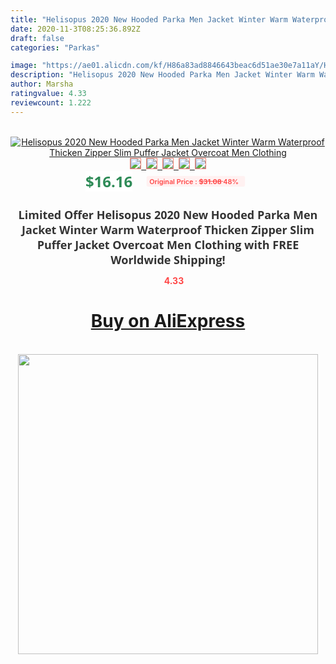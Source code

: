```yaml
---
title: "Helisopus 2020 New Hooded Parka Men Jacket Winter Warm Waterproof Thicken Zipper Slim Puffer Jacket Overcoat Men Clothing"
date: 2020-11-3T08:25:36.892Z
draft: false
categories: "Parkas"

image: "https://ae01.alicdn.com/kf/H86a83ad8846643beac6d51ae30e7a11aY/Helisopus-2020-New-Hooded-Parka-Men-Jacket-Winter-Warm-Waterproof-Thicken-Zipper-Slim-Puffer-Jacket-Overcoat.jpg"
description: "Helisopus 2020 New Hooded Parka Men Jacket Winter Warm Waterproof Thicken Zipper Slim Puffer Jacket Overcoat Men Clothing"
author: Marsha
ratingvalue: 4.33
reviewcount: 1.222
---
```

<br>
<div style="text-align: center;">
<a href="https://s.click.aliexpress.com/e/_AU7sxb" target="_blank" rel="nofollow noopener noreferrer"><img alt="Helisopus 2020 New Hooded Parka Men Jacket Winter Warm Waterproof Thicken Zipper Slim Puffer Jacket Overcoat Men Clothing" class="magnifier-image" src="https://ae01.alicdn.com/kf/H86a83ad8846643beac6d51ae30e7a11aY/Helisopus-2020-New-Hooded-Parka-Men-Jacket-Winter-Warm-Waterproof-Thicken-Zipper-Slim-Puffer-Jacket-Overcoat.jpg_640x640.jpg">
<br>
<img style="border:1px solid salmon" src="https://ae01.alicdn.com/kf/H86a83ad8846643beac6d51ae30e7a11aY/Helisopus-2020-New-Hooded-Parka-Men-Jacket-Winter-Warm-Waterproof-Thicken-Zipper-Slim-Puffer-Jacket-Overcoat.jpg_120x120.jpg">&nbsp;&nbsp;<img style="border:1px solid salmon" src="https://ae01.alicdn.com/kf/Hfbdc2154248e4d85a11ed3bf7e85a9e91/Helisopus-2020-New-Hooded-Parka-Men-Jacket-Winter-Warm-Waterproof-Thicken-Zipper-Slim-Puffer-Jacket-Overcoat.jpg_120x120.jpg">&nbsp;&nbsp;<img style="border:1px solid salmon" src="https://ae01.alicdn.com/kf/H1466f1f84bcc40b5a5fa84262bf8d9a4R/Helisopus-2020-New-Hooded-Parka-Men-Jacket-Winter-Warm-Waterproof-Thicken-Zipper-Slim-Puffer-Jacket-Overcoat.jpg_120x120.jpg">&nbsp;&nbsp;<img style="border:1px solid salmon" src="https://ae01.alicdn.com/kf/Hd0edad1ebd584abc945940651afc766cy/Helisopus-2020-New-Hooded-Parka-Men-Jacket-Winter-Warm-Waterproof-Thicken-Zipper-Slim-Puffer-Jacket-Overcoat.jpg_120x120.jpg">&nbsp;&nbsp;<img style="border:1px solid salmon" src="https://ae01.alicdn.com/kf/Ha2ddd0d7901a4dac85c666368a0ed03em/Helisopus-2020-New-Hooded-Parka-Men-Jacket-Winter-Warm-Waterproof-Thicken-Zipper-Slim-Puffer-Jacket-Overcoat.jpg_120x120.jpg"></a></div><br0>
<div style="text-align: center;"><span style="background-color: white; border: 0px; box-sizing: border-box; color: seagreen; display: inline-block; font-family: &quot;open sans&quot; , &quot;arial&quot; , &quot;helvetica&quot; , sans-serif , &quot;heiti&quot;; font-size: 24px; font-stretch: inherit; font-weight: 700; line-height: inherit; margin: 0px 10px 0px 0px; padding: 0px; vertical-align: middle;">$16.16 </span>
<span style="background: rgb(255 , 241 , 241); border-radius: 3px; border: 0px; box-sizing: border-box; color: #ff4747; display: inline-block; font-family: inherit; font-size: 12px; font-stretch: inherit; font-style: inherit; font-variant: inherit; font-weight: 600; line-height: inherit; margin: 0px; padding: 2px 5px; transform: scale(0.9); vertical-align: middle;">Original Price : <b style="text-decoration: line-through;">$31.08 </b> 48%&nbsp;&nbsp;</span></div>
<h1 style="color: #333333; display: inline-block; font-family: &quot;open sans&quot; , &quot;arial&quot; , &quot;helvetica&quot; , sans-serif , &quot;heiti&quot;; font-size: 18px; font-stretch: inherit; font-weight: 700; text-align: center;">Limited Offer Helisopus 2020 New Hooded Parka Men Jacket Winter Warm Waterproof Thicken Zipper Slim Puffer Jacket Overcoat Men Clothing with FREE Worldwide Shipping!</h1>
<div style="color: #ff4747; text-align: center;">
<img src="https://4.bp.blogspot.com/-M0ZcTcb-5uY/XleCXlxnR4I/AAAAAAAAAEc/OrjgMkXV1oMQFaCRZj5HQwOCBcu3w1FegCPcBGAYYCw/s1600/star.png" style="height: 15px;">&nbsp;<b>4.33</b></div>
<div class="button_cont" align="center"><a class="buynow_a" href="https://s.click.aliexpress.com/e/_AU7sxb" target="_blank" rel="nofollow noopener noreferrer"><H1>Buy on AliExpress</H1></a></div><br>
<div class="separator" style="clear: both; text-align: center;">
<img src="https://lh3.googleusercontent.com/-pTy5HemUv9M/XlePHvY0dAI/AAAAAAAAAE4/0nX5iRUoIWY8eMW9Dpxeirr157OZliDIgCLcBGAsYHQ/s1600/badge.gif" width="480">
</div>

